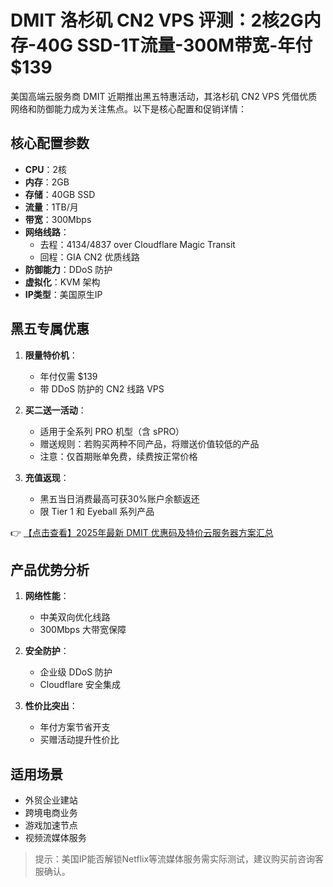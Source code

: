 # DMIT 洛杉矶 CN2 VPS 评测：2核2G内存-40G SSD-1T流量-300M带宽-年付$139

美国高端云服务商 DMIT 近期推出黑五特惠活动，其洛杉矶 CN2 VPS 凭借优质网络和防御能力成为关注焦点。以下是核心配置和促销详情：

## 核心配置参数
- **CPU**：2核
- **内存**：2GB
- **存储**：40GB SSD
- **流量**：1TB/月
- **带宽**：300Mbps
- **网络线路**：
  - 去程：4134/4837 over Cloudflare Magic Transit
  - 回程：GIA CN2 优质线路
- **防御能力**：DDoS 防护
- **虚拟化**：KVM 架构
- **IP类型**：美国原生IP

## 黑五专属优惠
1. **限量特价机**：
   - 年付仅需 $139
   - 带 DDoS 防护的 CN2 线路 VPS

2. **买二送一活动**：
   - 适用于全系列 PRO 机型（含 sPRO）
   - 赠送规则：若购买两种不同产品，将赠送价值较低的产品
   - 注意：仅首期账单免费，续费按正常价格

3. **充值返现**：
   - 黑五当日消费最高可获30%账户余额返还
   - 限 Tier 1 和 Eyeball 系列产品

👉 [【点击查看】2025年最新 DMIT 优惠码及特价云服务器方案汇总](https://bit.ly/dmit_coupon)

## 产品优势分析
1. **网络性能**：
   - 中美双向优化线路
   - 300Mbps 大带宽保障

2. **安全防护**：
   - 企业级 DDoS 防护
   - Cloudflare 安全集成

3. **性价比突出**：
   - 年付方案节省开支
   - 买赠活动提升性价比

## 适用场景
- 外贸企业建站
- 跨境电商业务
- 游戏加速节点
- 视频流媒体服务

> 提示：美国IP能否解锁Netflix等流媒体服务需实际测试，建议购买前咨询客服确认。